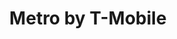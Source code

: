 ---
title: "Metro by T-Mobile"
url: /oklahoma-city/metro-by-t-mobile-north-may-avenue/
shop: Handy
---
